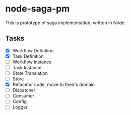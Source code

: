 # node-saga-pm

This is prototype of saga implementation, written in Node.

## Tasks

- [x] Workflow Definition
- [x] Task Definition
- [ ] Workflow Instance
- [ ] Task Instance
- [ ] State Translation
- [ ] Store
- [x] Refacetor code, move to their's domain
- [ ] Dispatcher
- [ ] Consumer
- [ ] Config
- [ ] Logger
